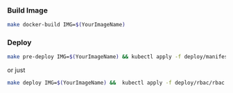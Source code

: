 ### Build Image
```bash
make docker-build IMG=$(YourImageName)
```

### Deploy
```bash
make pre-deploy IMG=$(YourImageName) && kubectl apply -f deploy/manifests/deploy.yaml && kubectl apply -f deploy/rbac/rbac.yaml
```
or just
```bash
make deploy IMG=$(YourImageName) &&  kubectl apply -f deploy/rbac/rbac.yaml
```